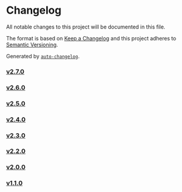 # Changelog

All notable changes to this project will be documented in this file.

The format is based on [Keep a Changelog](http://keepachangelog.com/en/1.0.0/)
and this project adheres to [Semantic Versioning](http://semver.org/spec/v2.0.0.html).

Generated by [`auto-changelog`](https://github.com/CookPete/auto-changelog).

### [v2.7.0](https://github.com/rlamsal1256/changelog/compare/v2.7.0...v2.7.0)

### [v2.6.0](https://github.com/rlamsal1256/changelog/compare/v2.5.0...v2.6.0)

### [v2.5.0](https://github.com/rlamsal1256/changelog/compare/v2.4.0...v2.5.0)

### [v2.4.0](https://github.com/rlamsal1256/changelog/compare/v2.3.0...v2.4.0)

### [v2.3.0](https://github.com/rlamsal1256/changelog/compare/v2.2.0...v2.3.0)

### [v2.2.0](https://github.com/rlamsal1256/changelog/compare/v2.0.0...v2.2.0)

### [v2.0.0](https://github.com/rlamsal1256/changelog/compare/v1.1.0...v2.0.0)

### [v1.1.0]()
